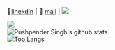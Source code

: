 👔[linekdin](https://www.linkedin.com/in/hukpo/) | 📧 [mail](mailto:pavlo.huk@icloud.com) | ![](https://komarev.com/ghpvc/?username=hukpo&color=blue)


<img align="left" src="https://github-readme-streak-stats.herokuapp.com/?user=hukpo&theme=dark" /></br>
![Pushpender Singh's github stats](https://github-readme-stats.vercel.app/api?username=hukpo&show_icons=true&theme=radical&count_private=true)</br>
[![Top Langs](https://github-readme-stats.vercel.app/api/top-langs/?username=hukpo&theme=radical)](https://github.com/hukpo/github-readme-stats)
